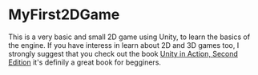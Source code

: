 # MyFirst2DGame
This is a very basic and small 2D game using Unity, to learn the basics of the engine.
If you have interess in learn about 2D and 3D games too, I strongly suggest that you check out the book [Unity in Action, Second Edition](https://www.manning.com/books/unity-in-action-second-edition) it's definily a great book for begginers.
